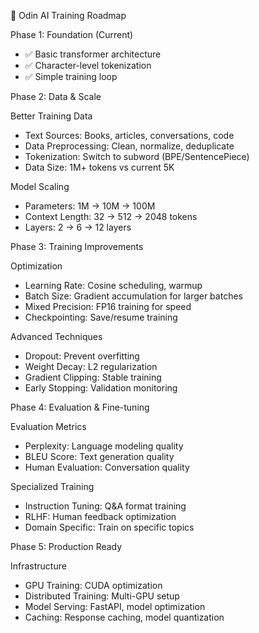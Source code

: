 🚀 Odin AI Training Roadmap

  Phase 1: Foundation (Current)

  - ✅ Basic transformer architecture
  - ✅ Character-level tokenization
  - ✅ Simple training loop

  Phase 2: Data & Scale

  Better Training Data

  - Text Sources: Books, articles, conversations, code
  - Data Preprocessing: Clean, normalize, deduplicate
  - Tokenization: Switch to subword (BPE/SentencePiece)
  - Data Size: 1M+ tokens vs current 5K

  Model Scaling

  - Parameters: 1M → 10M → 100M
  - Context Length: 32 → 512 → 2048 tokens
  - Layers: 2 → 6 → 12 layers

  Phase 3: Training Improvements

  Optimization

  - Learning Rate: Cosine scheduling, warmup
  - Batch Size: Gradient accumulation for larger batches
  - Mixed Precision: FP16 training for speed
  - Checkpointing: Save/resume training

  Advanced Techniques

  - Dropout: Prevent overfitting
  - Weight Decay: L2 regularization
  - Gradient Clipping: Stable training
  - Early Stopping: Validation monitoring

  Phase 4: Evaluation & Fine-tuning

  Evaluation Metrics

  - Perplexity: Language modeling quality
  - BLEU Score: Text generation quality
  - Human Evaluation: Conversation quality

  Specialized Training

  - Instruction Tuning: Q&A format training
  - RLHF: Human feedback optimization
  - Domain Specific: Train on specific topics

  Phase 5: Production Ready

  Infrastructure

  - GPU Training: CUDA optimization
  - Distributed Training: Multi-GPU setup
  - Model Serving: FastAPI, model optimization
  - Caching: Response caching, model quantization
